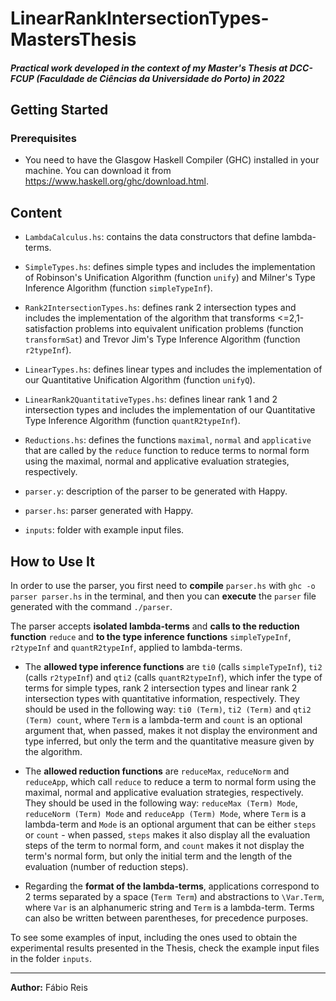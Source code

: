 # LinearRankIntersectionTypes-MastersThesis
##### Practical work developed in the context of my Master's Thesis at DCC-FCUP (Faculdade de Ciências da Universidade do Porto) in 2022

## Getting Started

### Prerequisites

 - You need to have the Glasgow Haskell Compiler (GHC) installed in your machine. You can download it from https://www.haskell.org/ghc/download.html.

## Content

* `LambdaCalculus.hs`: contains the data constructors that define lambda-terms.

* `SimpleTypes.hs`: defines simple types and includes the implementation of Robinson's Unification Algorithm (function `unify`) and Milner's Type Inference Algorithm (function `simpleTypeInf`).

* `Rank2IntersectionTypes.hs`: defines rank 2 intersection types and includes the implementation of the algorithm that transforms <=2,1-satisfaction problems into equivalent unification problems (function `transformSat`) and Trevor Jim's Type Inference Algorithm (function `r2typeInf`).

* `LinearTypes.hs`: defines linear types and includes the implementation of our Quantitative Unification Algorithm (function `unifyQ`).

* `LinearRank2QuantitativeTypes.hs`: defines linear rank 1 and 2 intersection types and includes the implementation of our Quantitative Type Inference Algorithm (function `quantR2typeInf`).

* `Reductions.hs`: defines the functions `maximal`, `normal` and `applicative` that are called by the `reduce` function to reduce terms to normal form using the maximal, normal and applicative evaluation strategies, respectively.

* `parser.y`: description of the parser to be generated with Happy.
* `parser.hs`: parser generated with Happy.

* `inputs`: folder with example input files.

## How to Use It
 
 In order to use the parser, you first need to **compile** `parser.hs` with `ghc -o parser parser.hs` in the terminal, and then you can **execute** the `parser` file generated with the command `./parser`.
 
 The parser accepts **isolated lambda-terms** and **calls to the reduction function** `reduce` and **to the type inference functions** `simpleTypeInf`, `r2typeInf` and `quantR2typeInf`, applied to lambda-terms.
 
 - The **allowed type inference functions** are `ti0` (calls `simpleTypeInf`), `ti2` (calls `r2typeInf`) and `qti2` (calls `quantR2typeInf`), which infer the type of terms for simple types, rank 2 intersection types and linear rank 2 intersection types with quantitative information, respectively. They should be used in the following way: `ti0 (Term)`,  `ti2 (Term)` and `qti2 (Term) count`, where `Term` is a lambda-term and `count` is an optional argument that, when passed, makes it not display the environment and type inferred, but only the term and the quantitative measure given by the algorithm.

- The **allowed reduction functions** are `reduceMax`, `reduceNorm` and  `reduceApp`, which call `reduce` to reduce a term to normal form using the maximal, normal and applicative evaluation strategies, respectively. They should be used in the following way: `reduceMax (Term) Mode`,  `reduceNorm (Term) Mode` and `reduceApp (Term) Mode`, where `Term` is a lambda-term and `Mode` is an optional argument that can be either `steps` or `count` - when passed, `steps` makes it also display all the evaluation steps of the term to normal form, and `count` makes it not display the term's normal form, but only the initial term and the length of the evaluation (number of reduction steps).

 - Regarding the **format of the lambda-terms**, applications correspond to 2 terms separated by a space (`Term Term`) and abstractions to `\Var.Term`, where `Var` is an alphanumeric string and `Term` is a lambda-term. Terms can also be written between parentheses, for precedence purposes.
 
To see some examples of input, including the ones used to obtain the experimental results presented in the Thesis, check the example input files in the folder `inputs`.

---

**Author:** Fábio Reis

